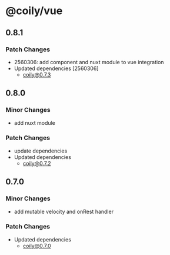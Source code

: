 # @coily/vue

## 0.8.1

### Patch Changes

- 2560306: add component and nuxt module to vue integration
- Updated dependencies [2560306]
  - coily@0.7.3

## 0.8.0

### Minor Changes

- add nuxt module

### Patch Changes

- update dependencies
- Updated dependencies
  - coily@0.7.2

## 0.7.0

### Minor Changes

- add mutable velocity and onRest handler

### Patch Changes

- Updated dependencies
  - coily@0.7.0
